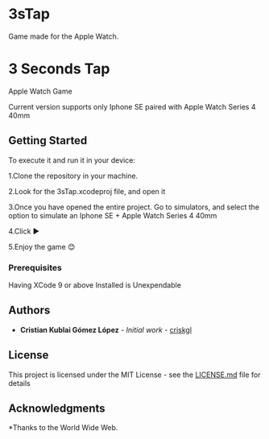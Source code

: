 # 3sTap

Game made for the Apple Watch. 



# 3 Seconds Tap 

Apple Watch Game

Current version supports only Iphone SE paired with Apple Watch Series 4 40mm

## Getting Started

To execute it and run it in your device:
  
  1.Clone the repository in your machine.
  
  2.Look for the 3sTap.xcodeproj file, and open it
  
  3.Once you have opened the entire project. Go to simulators, and select the option to simulate an Iphone SE + Apple Watch Series 4 40mm
  
  4.Click ▶️
  
  5.Enjoy the game 😊
  
### Prerequisites

  Having XCode 9 or above Installed is Unexpendable
  
## Authors

* **Cristian Kublai Gómez López** - *Initial work* - [criskgl](https://github.com/criskgl)


## License

This project is licensed under the MIT License - see the [LICENSE.md](LICENSE.md) file for details

## Acknowledgments

*Thanks to the World Wide Web.

